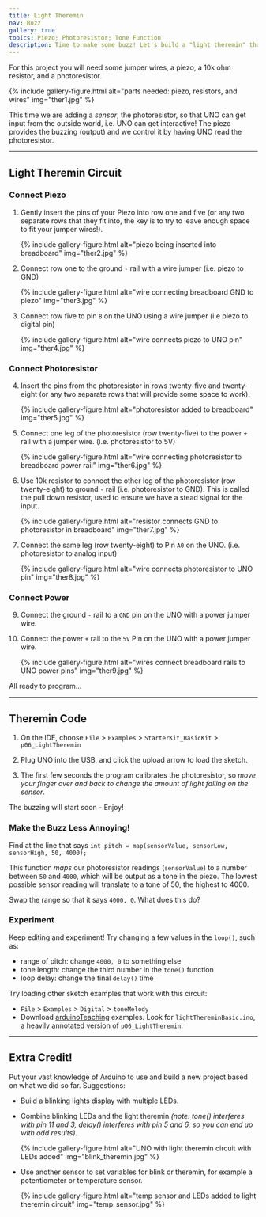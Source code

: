 ```yaml
---
title: Light Theremin
nav: Buzz
gallery: true
topics: Piezo; Photoresistor; Tone Function
description: Time to make some buzz! Let's build a "light theremin" that changes pitch using a photoresistor. 
---
```


For this project you will need some jumper wires, a piezo, a 10k ohm resistor, and a photoresistor. 

{% include gallery-figure.html alt="parts needed: piezo, resistors, and wires" img="ther1.jpg" %}

This time we are adding a *sensor*, the photoresistor, so that UNO can get input from the outside world, i.e. UNO can get interactive! 
The piezo provides the buzzing (output) and we control it by having UNO read the photoresistor.

--------

## Light Theremin Circuit 

### Connect Piezo 

1. Gently insert the pins of your Piezo into row one and five (or any two separate rows that they fit into, the key is to try to leave enough space to fit your jumper wires!).

    {% include gallery-figure.html alt="piezo being inserted into breadboard" img="ther2.jpg" %}

2. Connect row one to the ground `-` rail with a wire jumper (i.e. piezo to GND)

    {% include gallery-figure.html alt="wire connecting breadboard GND to piezo" img="ther3.jpg" %}

3. Connect row five to pin `8` on the UNO using a wire jumper (i.e piezo to digital pin)

    {% include gallery-figure.html alt="wire connects piezo to UNO pin" img="ther4.jpg" %}

### Connect Photoresistor

4. Insert the pins from the photoresistor in rows twenty-five and twenty-eight (or any two separate rows that will provide some space to work).

    {% include gallery-figure.html alt="photoresistor added to breadboard" img="ther5.jpg" %}

5. Connect one leg of the photoresistor (row twenty-five) to the power `+` rail with a jumper wire. (i.e. photoresistor to 5V)

    {% include gallery-figure.html alt="wire connecting photoresistor to breadboard power rail" img="ther6.jpg" %}

6. Use 10k resistor to connect the other leg of the photoresistor (row twenty-eight) to ground `-` rail (i.e. photoresistor to GND). This is called the pull down resistor, used to ensure we have a stead signal for the input.

    {% include gallery-figure.html alt="resistor connects GND to photoresistor in breadboard" img="ther7.jpg" %}

7. Connect the same leg (row twenty-eight) to Pin `A0` on the UNO. (i.e. photoresistor to analog input)

    {% include gallery-figure.html alt="wire connects photoresistor to UNO pin" img="ther8.jpg" %}

### Connect Power 

9. Connect the ground `-` rail to a `GND` pin on the UNO with a power jumper wire.

10. Connect the power `+` rail to the `5V` Pin on the UNO with a power jumper wire.

    {% include gallery-figure.html alt="wires connect breadboard rails to UNO power pins" img="ther9.jpg" %}

All ready to program... 

-----------

## Theremin Code 

1. On the IDE, choose `File` > `Examples` > `StarterKit_BasicKit` > `p06_LightTheremin`

2. Plug UNO into the USB, and click the upload arrow to load the sketch. 

3. The first few seconds the program calibrates the photoresistor, so *move your finger over and back to change the amount of light falling on the sensor*. 

The buzzing will start soon - Enjoy!

### Make the Buzz Less Annoying!

Find at the line that says `int pitch = map(sensorValue, sensorLow, sensorHigh, 50, 4000);`

This function *maps* our photoresistor readings (`sensorValue`) to a number between `50` and `4000`, which will be output as a tone in the piezo.
The lowest possible sensor reading will translate to a tone of 50, the highest to 4000. 

Swap the range so that it says `4000, 0`. 
What does this do? 

### Experiment

Keep editing and experiment! 
Try changing a few values in the `loop()`, such as:

- range of pitch: change `4000, 0` to something else
- tone length: change the third number in the `tone()` function
- loop delay: change the final `delay()` time 

Try loading other sketch examples that work with this circuit:

- `File` > `Examples` > `Digital` > `toneMelody`
- Download [arduinoTeaching](https://github.com/evanwill/arduinoTeaching) examples. Look for `lightThereminBasic.ino`, a heavily annotated version of `p06_LightTheremin`.

-------------

## Extra Credit!

Put your vast knowledge of Arduino to use and build a new project based on what we did so far. 
Suggestions:

- Build a blinking lights display with multiple LEDs.
- Combine blinking LEDs and the light theremin *(note: tone() interferes with pin 11 and 3, delay() interferes with pin 5 and 6, so you can end up with odd results)*.

    {% include gallery-figure.html alt="UNO with light theremin circuit with LEDs added" img="blink_theremin.jpg" %}

- Use another sensor to set variables for blink or theremin, for example a potentiometer or temperature sensor.  

    {% include gallery-figure.html alt="temp sensor and LEDs added to light theremin circuit" img="temp_sensor.jpg" %}
